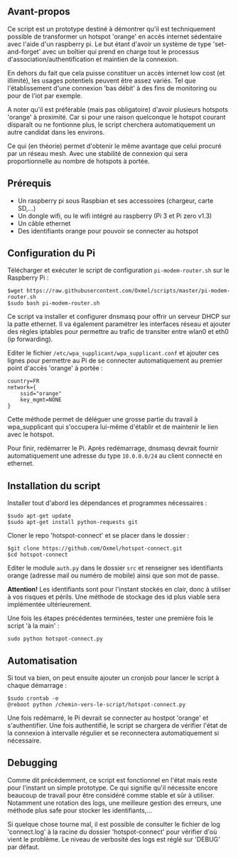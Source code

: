 ## Avant-propos

Ce script est un prototype destiné à démontrer qu'il est techniquement
possible de transformer un hotspot 'orange' en accès internet sédentaire avec
l'aide d'un raspberry pi. Le but étant d'avoir un système de type
'set-and-forget' avec un boîtier qui prend en charge tout le processus
d'association/authentification et maintien de la connexion.

En dehors du fait que cela puisse constituer un accès internet low cost
(et illimité), les usages potentiels peuvent être assez variés.
Tel que l'établissement d'une connexion 'bas débit' à des fins de monitoring
ou pour de l'iot par exemple.

A noter qu'il est préférable (mais pas obligatoire) d'avoir plusieurs hotspots
'orange' à proximité. Car si pour une raison quelconque le hotspot courant
disparaît ou ne fontionne plus, le script cherchera automatiquement un autre
candidat dans les environs.

Ce qui (en théorie) permet d'obtenir le même avantage que celui procuré par
un réseau mesh. Avec une stabilité de connexion qui sera proportionnelle au
nombre de hotspots à portée.

## Prérequis

- Un raspberry pi sous Raspbian et ses accessoires (chargeur, carte SD,...)
- Un dongle wifi, ou le wifi intégré au raspberry (Pi 3 et Pi zero v1.3)
- Un câble ethernet
- Des identifiants orange pour pouvoir se connecter au hotspot

## Configuration du Pi

Télécharger et exécuter le script de configuration `pi-modem-router.sh`
sur le Raspberry Pi :

`$wget https://raw.githubusercontent.com/Oxmel/scripts/master/pi-modem-router.sh`    
`$sudo bash pi-modem-router.sh`

Ce script va installer et configurer dnsmasq pour offrir un serveur DHCP
sur la patte ethernet. Il va également paramétrer les interfaces réseau et
ajouter des règles iptables pour permettre au trafic de transiter entre wlan0
et eth0 (ip forwarding).

Editer le fichier `/etc/wpa_supplicant/wpa_supplicant.conf`
et ajouter ces lignes pour permettre au Pi de se connecter automatiquement au
premier point d'accès 'orange' à portée :

    country=FR
    network={
        ssid="orange"
        key_mgmt=NONE
    }

Cette méthode permet de déléguer une grosse partie du travail à wpa_supplicant
qui s'occupera lui-même d'établir et de maintenir le lien avec le hotspot.

Pour finir, redémarrer le Pi. Après redémarrage, dnsmasq devrait fournir
automatiquement une adresse du type `10.0.0.0/24` au client connecté en ethernet.

## Installation du script

Installer tout d'abord les dépendances et programmes nécessaires :

`$sudo apt-get update`    
`$sudo apt-get install python-requests git`

Cloner le repo 'hotspot-connect' et se placer dans le dossier :

`$git clone https://github.com/Oxmel/hotspot-connect.git`    
`$cd hotspot-connect`    

Editer le module `auth.py` dans le dossier `src` et renseigner ses identifiants
orange (adresse mail ou numéro de mobile) ainsi que son mot de passe.

**Attention!** Les identifiants sont pour l'instant stockés en clair,
donc à utiliser à vos risques et périls. Une méthode de stockage des
id plus viable sera implémentée ultérieurement.

Une fois les étapes précédentes terminées, tester une première fois
le script 'à la main' :

`sudo python hotspot-connect.py`

## Automatisation

Si tout va bien, on peut ensuite ajouter un cronjob pour lancer
le script à chaque démarrage :

`$sudo crontab -e`    
`@reboot python /chemin-vers-le-script/hotspot-connect.py`

Une fois redémarré, le Pi devrait se connecter au hostpot 'orange' et
s'authentifier. Une fois authentifié, le script se chargera de vérifier
l'état de la connexion à intervalle régulier et se reconnectera
automatiquement si nécessaire.

## Debugging

Comme dit précédemment, ce script est fonctionnel en l'état mais reste
pour l'instant un simple prototype. Ce qui signifie qu'il nécessite encore
beaucoup de travail pour être considéré comme stable et sûr à utiliser.
Notamment une rotation des logs, une meilleure gestion des erreurs,
une méthode plus safe pour stocker les identifiants,...

Si quelque chose tourne mal, il est possible de consulter le fichier
de log 'connect.log' à la racine du dossier 'hotspot-connect' pour vérifier
d'où vient le problème.
Le niveau de verbosité des logs est réglé sur 'DEBUG' par défaut.

